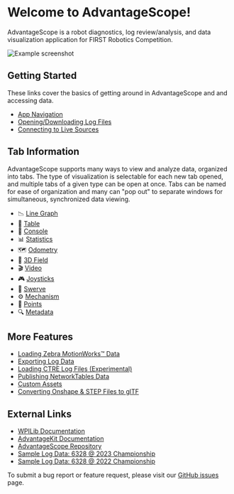 # Welcome to AdvantageScope!

AdvantageScope is a robot diagnostics, log review/analysis, and data visualization application for FIRST Robotics Competition.

![Example screenshot](/docs/resources/screenshot-light.png)

## Getting Started

These links cover the basics of getting around in AdvantageScope and and accessing data.

- [App Navigation](/docs/NAVIGATION.md)
- [Opening/Downloading Log Files](/docs/OPEN-FILE.md)
- [Connecting to Live Sources](/docs/OPEN-LIVE.md)

## Tab Information

AdvantageScope supports many ways to view and analyze data, organized into tabs. The type of visualization is selectable for each new tab opened, and multiple tabs of a given type can be open at once. Tabs can be named for ease of organization and many can "pop out" to separate windows for simultaneous, synchronized data viewing.

- 📉 [Line Graph](/docs/tabs/LINE-GRAPH.md)
- 🔢 [Table](/docs/tabs/TABLE.md)
- 💬 [Console](/docs/tabs/CONSOLE.md)
- 📊 [Statistics](/docs/tabs/STATISTICS.md)
- 🗺 [Odometry](/docs/tabs/ODOMETRY.md)
- 👀 [3D Field](/docs/tabs/3D-FIELD.md)
- 🎬 [Video](/docs/tabs/VIDEO.md)
- 🎮 [Joysticks](/docs/tabs/JOYSTICKS.md)
- 🦀 [Swerve](/docs/tabs/SWERVE.md)
- ⚙️ [Mechanism](/docs/tabs/MECHANISM.md)
- 🔵 [Points](/docs/tabs/POINTS.md)
- 🔍 [Metadata](/docs/tabs/METADATA.md)

## More Features

- [Loading Zebra MotionWorks™ Data](/docs/ZEBRA.md)
- [Exporting Log Data](/docs/EXPORT.md)
- [Loading CTRE Log Files (Experimental)](/docs/HOOT-SETUP.md)
- [Publishing NetworkTables Data](/docs/NT-PUBLISHING.md)
- [Custom Assets](/docs/CUSTOM-ASSETS.md)
- [Converting Onshape & STEP Files to glTF](/docs/GLTF-CONVERT.md)

## External Links

- [WPILib Documentation](https://docs.wpilib.org)
- [AdvantageKit Documentation](https://github.com/Mechanical-Advantage/AdvantageKit/blob/main/README.md)
- [AdvantageScope Repository](https://github.com/Mechanical-Advantage/AdvantageScope/)
- [Sample Log Data: 6328 @ 2023 Championship](https://drive.google.com/drive/folders/1nTfrXo5HNhGMoFqlJ_Y2eI2bKiRWK8t_?usp=share_link)
- [Sample Log Data: 6328 @ 2022 Championship](https://drive.google.com/drive/folders/14Bbp10csQPjh2VcApNM07lwt2v77-z_I?usp=share_link)

To submit a bug report or feature request, please visit our [GitHub issues](https://github.com/Mechanical-Advantage/AdvantageScope/issues) page.
